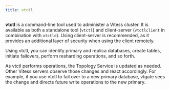 ```yaml
---
title: vtctl
---
```


**vtctl** is a command-line tool used to administer a Vitess cluster. It is available as both a standalone tool (`vtctl`) and client-server (`vtctlclient` in combination with `vtctld`). Using client-server is recommended, as it provides an additional layer of security when using the client remotely.

Using vtctl, you can identify primary and replica databases, create tables, initiate failovers, perform resharding operations, and so forth.

As vtctl performs operations, the Topology Service is updated as needed. Other Vitess servers observe those changes and react accordingly. For example, if you use vtctl to fail over to a new primary database, vtgate sees the change and directs future write operations to the new primary.
